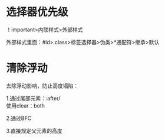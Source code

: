 # 选择器优先级

！important>内联样式>外部样式

外部样式里面：#id>.class>标签选择器>伪类>*通配符>继承>默认

# 清除浮动

去除浮动影响，防止高度塌陷：

1.通过尾部元素：:after/<br />使用clear：both

2.通过BFC

3.直接规定父元素的高度